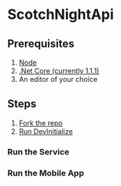 # ScotchNightApi

## Prerequisites
1. [Node](https://nodejs.org/en/)
2. [.Net Core (currently 1.1.1)](https://www.microsoft.com/net/download/core)
3. An editor of your choice

## Steps

1. [Fork the repo](https://help.github.com/articles/fork-a-repo/)
2. [Run DevInitialize](../setup/DevInitialize.ps1)

### Run the Service


### Run the Mobile App
